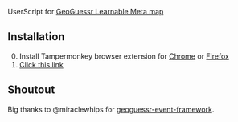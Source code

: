 UserScript for [GeoGuessr Learnable Meta map](https://www.geoguessr.com/maps/66c0d3feff4dbe492e06174e)

## Installation
0. Install Tampermonkey browser extension for [Chrome](https://chrome.google.com/webstore/detail/tampermonkey/dhdgffkkebhmkfjojejmpbldmpobfkfo) or [Firefox](https://addons.mozilla.org/firefox/addon/tampermonkey?utm_source=usz)
1. [Click this link](https://github.com/likeon/geometa/raw/main/dist/geometa.user.js)

## Shoutout
Big thanks to @miraclewhips for [geoguessr-event-framework](https://github.com/miraclewhips/geoguessr-event-framework).
